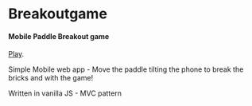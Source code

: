 # Breakoutgame
#### Mobile Paddle Breakout game

[Play](https://devweb2019.cis.strath.ac.uk/~kwb17166/mad/second/index.html).


Simple Mobile web app - Move the paddle tilting the phone to break the bricks and with the game!

Written in vanilla JS - MVC pattern

